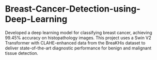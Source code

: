 # Breast-Cancer-Detection-using-Deep-Learning
Developed a deep learning model for classifying breast cancer, achieving 99.45% accuracy on histopathology images. This project uses a Swin V2 Transformer with CLAHE-enhanced data from the BreaKHis dataset to deliver state-of-the-art diagnostic performance for benign and malignant tissue detection.
